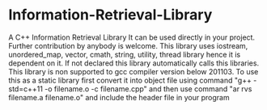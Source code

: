 # Information-Retrieval-Library
A C++ Information Retrieval Library
It can be used directly in your project. Further contribution by anybody is welcome.
This library uses iostream, unordered_map, vector, cmath, string, utility, thread library hence it is dependent on it.
If not declared this library automatically calls this libraries.
This library is non supported to gcc compiler version below 201103.
To use this as a static library first convert it into object file using command "g++ -std=c++11 -o filename.o -c filename.cpp" and then use command "ar rvs filename.a filename.o" and include the header file in your program
